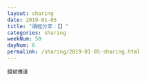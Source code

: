 ```yaml
---
layout: sharing
date: 2019-01-05
title: "讀經分享：【】"
categories: sharing
weekNum: 50
dayNum: 6
permalink: /sharing/2019-01-05-sharing.html
---
```



`錢斌傳道`

